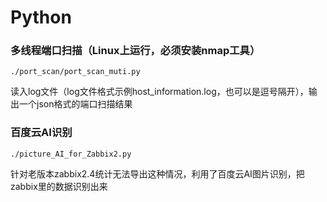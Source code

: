 # Python

### 多线程端口扫描（Linux上运行，必须安装nmap工具）
```console
./port_scan/port_scan_muti.py
```
读入log文件（log文件格式示例host_information.log，也可以是逗号隔开），输出一个json格式的端口扫描结果


### 百度云AI识别
```console
./picture_AI_for_Zabbix2.py
```
针对老版本zabbix2.4统计无法导出这种情况，利用了百度云AI图片识别，把zabbix里的数据识别出来